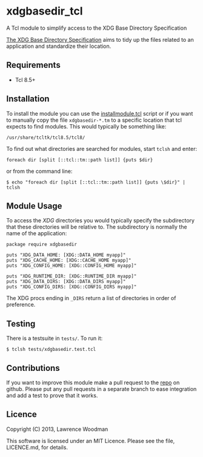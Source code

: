 xdgbasedir_tcl
==============
A Tcl module to simplify access to the XDG Base Directory Specification

[The XDG Base Directory Specification](http://standards.freedesktop.org/basedir-spec/basedir-spec-latest.html) aims to tidy up the files related to an application and standardize their location.

Requirements
------------
*  Tcl 8.5+

Installation
------------
To install the module you can use the [installmodule.tcl](https://github.com/LawrenceWoodman/installmodule_tcl) script or if you want to manually copy the file `xdgbasedir-*.tm` to a specific location that tcl expects to find modules.  This would typically be something like:

    /usr/share/tcltk/tcl8.5/tcl8/

To find out what directories are searched for modules, start `tclsh` and enter:

    foreach dir [split [::tcl::tm::path list]] {puts $dir}

or from the command line:

    $ echo "foreach dir [split [::tcl::tm::path list]] {puts \$dir}" | tclsh

Module Usage
------------
To access the _XDG_ directories you would typically specify the subdirectory that these directories will be relative to.  The subdirectory is normally the name of the application:

    package require xdgbasedir

    puts "XDG_DATA_HOME: [XDG::DATA_HOME myapp]"
    puts "XDG_CACHE_HOME: [XDG::CACHE_HOME myapp]"
    puts "XDG_CONFIG_HOME: [XDG::CONFIG_HOME myapp]"

    puts "XDG_RUNTIME_DIR: [XDG::RUNTIME_DIR myapp]"
    puts "XDG_DATA_DIRS: [XDG::DATA_DIRS myapp]"
    puts "XDG_CONFIG_DIRS: [XDG::CONFIG_DIRS myapp]"

The XDG procs ending in `_DIRS` return a list of directories in order of preference.


Testing
-------
There is a testsuite in `tests/`.  To run it:

    $ tclsh tests/xdgbasedir.test.tcl

Contributions
-------------
If you want to improve this module make a pull request to the [repo](https://github.com/LawrenceWoodman/xdgbasedir_tcl) on github.  Please put any pull requests in a separate branch to ease integration and add a test to prove that it works.

Licence
-------
Copyright (C) 2013, Lawrence Woodman

This software is licensed under an MIT Licence.  Please see the file, LICENCE.md, for details.
